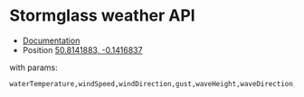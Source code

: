 # Stormglass weather API

- [Documentation](https://docs.stormglass.io/#/weather)
- Position [50.8141883, -0.1416837](https://www.google.com/maps/place/50%C2%B048'51.1%22N+0%C2%B008'30.1%22W/@50.8141883,-0.1442586,14z)

with params:

```
waterTemperature,windSpeed,windDirection,gust,waveHeight,waveDirection,wavePeriod,visibility,currentDirection,currentSpeed,airTemperature
```
